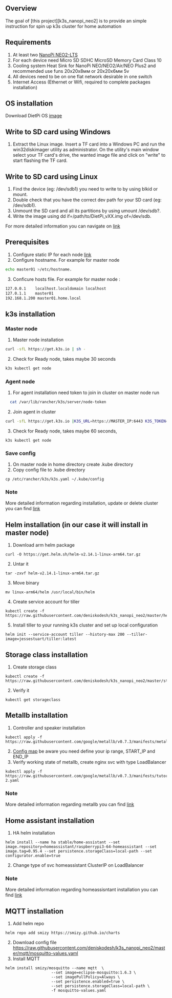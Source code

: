 ## Overview

The goal of [this project][k3s_nanopi_neo2] is to provide an simple instruction for spin up k3s cluster for home automation

## Requirements 

1. At least two [NanoPi NEO2-LTS](https://www.friendlyarm.com/index.php?route=product/product&product_id=180)
2. For each device need Micro SD SDHC MicroSD Memory Card Class 10
3. Cooling system Heat Sink for NanoPi NEO/NEO2/Air/NEO Plus2 and recommended use funs 20x20x8мм or 20x20x6мм 5v
4. All devices need to be on one flat network desirable in one switch
5. Internet Access (Ethernet or Wifi, required to complete packages installation)


## OS installation

Download DietPi OS [image](https://dietpi.com/downloads/images/DietPi_NanoPiNEO2-ARMv8-Stretch.7z)

## Write to SD card using Windows
1. Extract the Linux image. Insert a TF card into a Windows PC and run the win32diskimager utility as administrator. On the utility's main window select your TF card's drive, the wanted image file and click on "write" to start flashing the TF card.

## Write to SD card using Linux

1. Find the device (eg: /dev/sdb1) you need to write to by using blkid or mount.
2. Double check that you have the correct dev path for your SD card (eg: /dev/sdb1).
3. Unmount the SD card and all its partitions by using umount /dev/sdb?.
4. Write the image using dd if=/path/to/DietPi_vXX.img of=/dev/sdb.


For more detailed information you can navigate on [link](https://dietpi.com/phpbb/viewtopic.php?f=8&t=9#p9)

## Prerequisites

1. Configure static IP for each node [link](https://dietpi.com/phpbb/viewtopic.php?f=8&t=14)
2. Configure hostname. For example for master node 
```sh 
echo master01 >/etc/hostname.
```
3. Conficure hosts file. For example for master node :
```sh 
127.0.0.1    localhost.localdomain localhost
127.0.1.1    master01
192.168.1.200 master01.home.local
```

## k3s installation
  
### Master node
  
  1. Master node installation
  ```sh 
  curl -sfL https://get.k3s.io | sh - 
  ```
  2. Check for Ready node, takes maybe 30 seconds 
  ```sh 
  k3s kubectl get node
  ```

### Agent node

1. For agent installation need token to join in cluster on master node run 
```sh 
  cat /var/lib/rancher/k3s/server/node-token
```
2. Join agent in cluster 
```sh 
curl -sfL https://get.k3s.io |K3S_URL=https://MASTER_IP:6443 K3S_TOKEN=TOKEN sh -
```
3. Check for Ready node, takes maybe 60 seconds, 
```ssh 
k3s kubectl get node
```

### Save config 
  
  1. On master node in home directory create .kube directory
  2. Copy config file to .kube directory 
```ssh 
cp /etc/rancher/k3s/k3s.yaml ~/.kube/config
```

### Note
  
  More detailed information regarding installation, update or delete cluster you can find [link](https://github.com/rancher/k3s)

## Helm installation (in our case it will install in master node)
  
1. Download arm helm package 
```ssh
curl -O https://get.helm.sh/helm-v2.14.1-linux-arm64.tar.gz
```
2. Untar it  
```ssh
tar -zxvf helm-v2.14.1-linux-arm64.tar.gz
```
3. Move binary 
```ssh
mv linux-arm64/helm /usr/local/bin/helm
```
4. Create service account for tiller 
```ssh
kubectl create -f https://raw.githubusercontent.com/deniskodesh/k3s_nanopi_neo2/master/helm/service_account.yaml
```
5. Install tiller to your running k3s cluster and set up local configuration 
```ssh
helm init --service-account tiller --history-max 200 --tiller-image=jessestuart/tiller:latest
``` 
## Storage class installation

1. Create storage class 
```ssh
kubectl create -f https://raw.githubusercontent.com/deniskodesh/k3s_nanopi_neo2/master/storageclass/storageclass.yaml
```
2. Verify it 
```ssh
kubectl get storageclass
```
## Metallb installation
  
1. Controller and speaker installation
```ssh  
kubectl apply -f https://raw.githubusercontent.com/google/metallb/v0.7.3/manifests/metallb.yaml
```
2. [Config map](https://raw.githubusercontent.com/deniskodesh/k3s_nanopi_neo2/master/metallb/cm.yaml) be aware you need define your ip range, START_IP and END_IP
3. Verify working state of metallb, create nginx svc with type LoadBalancer 
```ssh
kubectl apply -f https://raw.githubusercontent.com/google/metallb/v0.7.3/manifests/tutorial-2.yaml
```
### Note
  
  More detailed information regarding metallb you can find [link](https://metallb.universe.tf/installation/)

## Home assistant installation

1. HA helm installation
```ssh
helm install --name ha stable/home-assistant --set image.repository=homeassistant/raspberrypi3-64-homeassistant --set image.tag=0.95.4 --set persistence.storageClass=local-path --set configurator.enable=true
```
2. Change type of svc homeassistant ClusterIP on LoadBalancer

### Note
  
More detailed information regarding homeassisntant installation  you can find [link](https://github.com/helm/charts/tree/master/stable/home-assistant)

## MQTT installation

1. Add helm repo 
```ssh
helm repo add smizy https://smizy.github.io/charts
```
2. Download config file https://raw.githubusercontent.com/deniskodesh/k3s_nanopi_neo2/master/mqtt/mosquitto-values.yaml
3. Install MQTT
```ssh
helm install smizy/mosquitto --name mqtt  \
                    --set image=eclipse-mosquitto:1.6.3 \
                    --set imagePullPolicy=Always \
                    --set persistence.enabled=true \
                    --set persistence.storageClass=local-path \
                    -f mosquitto-values.yaml  
```





